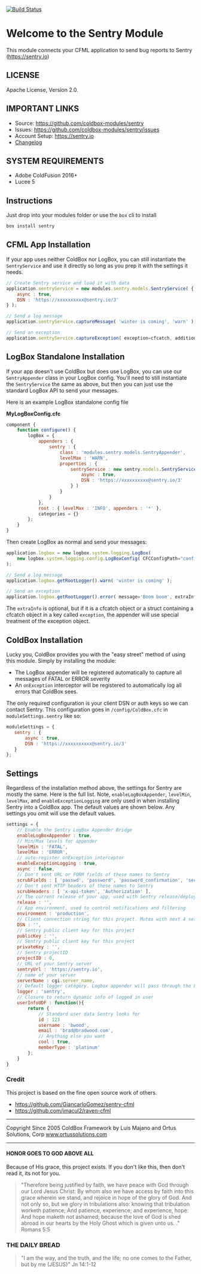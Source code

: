 [![Build Status](https://travis-ci.org/coldbox-modules/sentry.svg?branch=development)](https://travis-ci.org/coldbox-modules/sentry)

# Welcome to the Sentry Module

This module connects your CFML application to send bug reports to Sentry (https://sentry.io)

## LICENSE

Apache License, Version 2.0.

## IMPORTANT LINKS

- Source: https://github.com/coldbox-modules/sentry
- Issues: https://github.com/coldbox-modules/sentry/issues
- Account Setup: https://sentry.io
- [Changelog](changelog.md)

## SYSTEM REQUIREMENTS

- Adobe ColdFusion 2016+
- Lucee 5

## Instructions

Just drop into your modules folder or use the `box` cli to install

```bash
box install sentry
```

## CFML App Installation

If your app uses neither ColdBox nor LogBox, you can still instantiate the `SentryService` and use it directly so long as you prep it with the settings it needs.

```js
// Create Sentry service and load it with data
application.sentryService = new modules.sentry.models.SentryService( {
	async : true,
	DSN : 'https://xxxxxxxxxx@sentry.io/3'
} );

// Send a log message
application.sentryService.captureMessage( 'winter is coming', 'warn' );

// Send an exception
application.sentryService.captureException( exception=cfcatch, additionalData={ anything : 'here' } );
```

## LogBox Standalone Installation

If your app doesn't use ColdBox but does use LogBox, you can use our `SentryAppender` class in your LogBox config.  You'll need to still instantiate the `SentryService` the same as above, but then you can just use the standard LogBox API to send your messages.

Here is an example LogBox standalone config file

**MyLogBoxConfig.cfc**
```js
component {
	function configure() {
		logBox = {
			appenders : {
				sentry : {
					class : 'modules.sentry.models.SentryAppender',
					levelMax : 'WARN',
					properties : {
						sentryService : new sentry.models.SentryService( {
							async : true,
							DSN : 'https://xxxxxxxxxx@sentry.io/3'
						} )                    	
					}
				}
			},
			root : { levelMax : 'INFO', appenders : '*' },
			categories = {}
		};
	}
}
```

Then create LogBox as normal and send your messages:
```js
application.logbox = new logbox.system.logging.LogBox(
	new logbox.system.logging.config.LogBoxConfig( CFCConfigPath="config.MyLogBoxConfig" ) 
);

// Send a log message
application.logbox.getRootLogger().warn( 'winter is coming' );

// Send an exception
application.logbox.getRootLogger().error( message='Boom boom', extraInfo=cfcatch );
```

The `extraInfo` is optional, but if it is a cfcatch object or a struct containing a cfcatch object in a key called `exception`, the appender will use special treatment of the exception object.

## ColdBox Installation

Lucky you, ColdBox provides you with the "easy street" method of using this module.  Simply by installing the module:
* The LogBox appender will be registered automatically to capture all messages of FATAL or ERROR severity
* An `onException` interceptor will be registered to automatically log all errors that ColdBox sees.

The only required configuration is your client DSN or auth keys so we can contact Sentry.  This configuration goes in `/config/ColdBox.cfc` in `moduleSettings.sentry` like so:

 ```js
moduleSettings = {
	sentry : {
		async : true,
		DSN : 'https://xxxxxxxxxx@sentry.io/3'
	}
};
```

## Settings

Regardless of the installation method above, the settings for Sentry are mostly the same.  Here is the full list.  Note, `enableLogBoxAppender`, `levelMin`, `levelMax`, and `enableExceptionLogging` are only used in when installing Sentry into a ColdBox app.
The default values are shown below.  Any settings you omit will use the default values.  

```js
settings = {
	// Enable the Sentry LogBox Appender Bridge
	enableLogBoxAppender : true,
	// Min/Max levels for appender
	levelMin : 'FATAL',
	levelMax : 'ERROR',
	// auto-register onException interceptor
	enableExceptionLogging : true,
	async : false,
	// Don't sent URL or FORM fields of these names to Sentry
	scrubFields : [ 'passwd', 'password', 'password_confirmation', 'secret', 'confirm_password', 'secret_token', 'APIToken', 'x-api-token', 'fwreinit' ],
	// Don't sent HTTP headers of these names to Sentry
	scrubHeaders : [ 'x-api-token', 'Authorization' ],
	// The current release of your app, used with Sentry release/deploy tracking
	release : '',
	// App environment, used to control notifications and filtering
	environment : 'production',
	// Client connection string for this project. Mutex with next 4 settings
	DSN : '',
	// Sentry public client key for this project
	publicKey : '',
	// Sentry public client key for this project
	privateKey : '',
	// Sentry projectID
	projectID : 0,
	// URL of your Sentry server
	sentryUrl : 'https://sentry.io',
	// name of your server
	serverName : cgi.server_name,
	// Default logger category. Logbox appender will pass through the LogBox category name 
	logger : 'sentry',
	// Closure to return dynamic info of logged in user
	userInfoUDF : function(){
		return {
			// Standard user data Sentry looks for
			id : 123
			username : 'bwood',
			email : 'brad@bradwood.com',
			// Anything else you want
			cool : true,
			memberType : 'platinum'
		};
	}
}
```

### Credit

This project is based on the fine open source work of others.  

* https://github.com/GiancarloGomez/sentry-cfml
* https://github.com/jmacul2/raven-cfml

********************************************************************************
Copyright Since 2005 ColdBox Framework by Luis Majano and Ortus Solutions, Corp
www.ortussolutions.com
********************************************************************************

#### HONOR GOES TO GOD ABOVE ALL

Because of His grace, this project exists. If you don't like this, then don't read it, its not for you.

> "Therefore being justified by faith, we have peace with God through our Lord Jesus Christ:
By whom also we have access by faith into this grace wherein we stand, and rejoice in hope of the glory of God.
And not only so, but we glory in tribulations also: knowing that tribulation worketh patience;
And patience, experience; and experience, hope:
And hope maketh not ashamed; because the love of God is shed abroad in our hearts by the 
Holy Ghost which is given unto us. ." Romans 5:5

### THE DAILY BREAD

 > "I am the way, and the truth, and the life; no one comes to the Father, but by me (JESUS)" Jn 14:1-12
